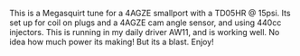This is a Megasquirt tune for a 4AGZE smallport with a TD05HR @ 15psi.
Its set up for coil on plugs and a 4AGZE cam angle sensor, and using 440cc injectors.
This is running in my daily driver AW11, and is working well.
No idea how much power its making! But its a blast.
Enjoy!
